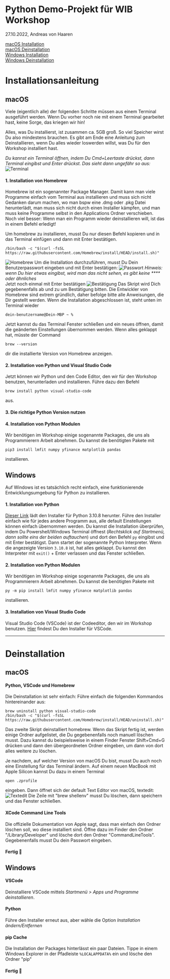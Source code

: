 # Python Demo-Projekt für WIB Workshop
27.10.2022, Andreas von Haaren


[macOS Installation](#macos)  
[macOS Deinstallation](#macos-1)  
[Windows Installation](#windows)  
[Windows Deinstallation](#windows-1)  


# Installationsanleitung


## macOS

Viele (eigentlich alle) der folgenden Schritte müssen aus einem Terminal ausgeführt werden. Wenn Du vorher noch nie mit einem Terminal gearbeitet hast, keine Sorge, das kriegen wir hin!

Alles, was Du installierst, ist zusammen ca. 5GB groß. So viel Speicher wirst Du also mindestens brauchen.
Es gibt am Ende eine Anleitung zum Deinstallieren, wenn Du alles wieder loswerden willst, was Du für den Workshop installiert hast.

*Du kannst ein Terminal öffnen, indem Du Cmd+Leertaste drückst, dann Terminal eingibst und Enter drückst. Das sieht dann ungefähr so aus:*
![Terminal](docs/terminal.png)

#### 1. Installation von Homebrew  
   Homebrew ist ein sogenannter Package Manager. Damit kann man viele Programme einfach vom Terminal aus installieren und muss sich nicht Gedanken darum machen, wo man bspw eine .dmg oder .pkg Datei herunterlädt, man muss sich nicht durch einen Installer kämpfen, und man muss keine Programme selbst in den Applications Ordner verschieben. Noch viel besser: Wenn man ein Programm wieder deinstallieren will, ist das in einem Befehl erledigt!  
   
   Um homebrew zu installieren, musst Du nur diesen Befehl kopieren und in das Terminal einfügen und dann mit Enter bestätigen.
   ```
   /bin/bash -c "$(curl -fsSL https://raw.githubusercontent.com/Homebrew/install/HEAD/install.sh)"
   ```
   ![Homebrew](docs/commandpaste.png)
   Um die Installation durchzuführen, musst Du Dein Benutzerpasswort eingeben und mit Enter bestätigen:
   ![Passwort](docs/sudoaccess.png)
   *Hinweis: wenn Du hier etwas eingibst, wird man das nicht sehen, es gibt keine **** oder ähnliches*  
   Jetzt noch einmal mit Enter bestätigen
   ![Bestätigung](docs/homebrewconfirm.png)
   Das Skript wird Dich gegebenenfalls ab und zu um Bestätigung bitten. Die Entwickler von Homebrew sind extrem gründlich, daher befolge bitte alle Anweisungen, die Dir gestellt werden.
   Wenn die Installation abgeschlossen ist, steht unten im Terminal wieder
   ```
   dein-benutzername@Dein-MBP ~ % 
   ```
   Jetzt kannst du das Terminal Fenster schließen und ein neues öffnen, damit die geänderten Einstellungen übernommen werden.
   Wenn alles geklappt hat, müsste der Command
   ```
   brew --version
   ```
   dir die installierte Version von Homebrew anzeigen.

#### 2. Installation von Python und Visual Studio Code
   Jetzt können wir Python und den Code Editor, den wir für den Workshop benutzen, herunterladen und installieren.
   Führe dazu den Befehl
   ```
   brew install python visual-studio-code
   ```
   aus.

#### 3. Die richtige Python Version nutzen

#### 4. Installation von Python Modulen
   Wir benötigen im Workshop einige sogenannte Packages, die uns als Programmierern Arbeit abnehmen. Du kannst die benötigten Pakete mit
   ```
   pip3 install lmfit numpy yfinance matplotlib pandas
   ```
   installieren.


## Windows
   Auf Windows ist es tatsächlich recht einfach, eine funktionierende Entwicklungsumgebung für Python zu installieren.


#### 1. Installation von Python
   [Dieser Link](https://www.python.org/ftp/python/3.10.8/python-3.10.8-amd64.exe) lädt den Installer für Python 3.10.8 herunter. Führe den Installer einfach wie für jedes andere Programm aus, alle default Einstellungen können einfach übernommen werden. Du kannst die Installation überprüfen, indem Du Powershell/Windows Terminal öffnest (*Rechtsklick auf Startmenü, dann sollte eins der beiden auftauchen*) und dort den Befehl ```py``` eingibst und mit Enter bestätigst. Dann startet der sogenannte Python Interpreter. Wenn die angezeigte Version ```3.10.8``` ist, hat alles geklappt. Du kannst den Interpreter mit ```exit()``` + Enter verlassen und das Fenster schließen.

#### 2. Installation von Python Modulen
   Wir benötigen im Workshop einige sogenannte Packages, die uns als Programmierern Arbeit abnehmen. Du kannst die benötigten Pakete mit
   ```
   py -m pip install lmfit numpy yfinance matplotlib pandas
   ```
   installieren.

#### 3. Installation von Visual Studio Code
   Visual Studio Code (VSCode) ist der Codeeditor, den wir im Workshop benutzen.
   [Hier](https://code.visualstudio.com/download#) findest Du den Installer für VSCode.


---

# Deinstallation

## macOS

#### Python, VSCode und Homebrew
Die Deinstallation ist sehr einfach:
Führe einfach die folgenden Kommandos hintereinander aus:

```
brew uninstall python visual-studio-code
/bin/bash -c "$(curl -fsSL https://raw.githubusercontent.com/Homebrew/install/HEAD/uninstall.sh)"
```
Das zweite Skript deinstalliert homebrew. Wenn das Skript fertig ist, werden einige Ordner aufgelistet, die Du gegebenenfalls noch manuell löschen musst. Dazu kannst du beispielsweise in einem Finder Fenster Shift+Cmd+G drücken und dann den übergeordneten Ordner eingeben, um dann von dort alles weitere zu löschen.

Je nachdem, auf welcher Version von macOS Du bist, musst Du auch noch eine Einstellung für das Terminal ändern. Auf einem neuen MacBook mit Apple Silicon kannst Du dazu in einem Terminal
```
open .zprofile
```
eingeben.
Dann öffnet sich der default Text Editor von macOS, textedit:
![Textedit](docs/textedit.png)
Die Zeile mit "brew shellenv" musst Du löschen, dann speichern und das Fenster schließen.

#### XCode Command Line Tools
Die offizielle Dokumentation von Apple sagt, dass man einfach den Ordner löschen soll, wo diese installiert sind. Öffne dazu im Finder den Ordner "/Library/Developer" und lösche dort den Ordner "CommandLineTools". Gegebenenfalls musst Du dein Passwort eingeben.


#### Fertig 🎉



## Windows

#### VSCode
Deinstalliere VSCode mittels *Startmenü > Apps und Programme deinstallieren*.

#### Python
Führe den Installer erneut aus, aber wähle die Option *Installation ändern/Entfernen*

#### pip Cache
Die Installation der Packages hinterlässt ein paar Dateien. Tippe in einem Windows Explorer in der Pfadleiste ```%LOCALAPPDATA%``` ein und lösche den Ordner "pip"

#### Fertig 🎉